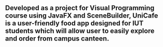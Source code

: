 ## Developed as a project for Visual Programming course using JavaFX and SceneBuilder, UniCafe is a user-friendly food app designed for IUT students which will allow user to easily explore and order from campus canteen.
